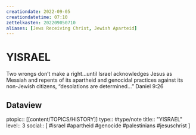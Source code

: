 ```yaml
---
creationdate: 2022-09-05
creationdatetime: 07:10
zettelkasten: 202209050710
aliases: [Jews Receiving Christ, Jewish Aparteid]
---
```

# YISRAEL
Two wrongs don’t make a right…until Israel acknowledges Jesus as Messiah and repents of its apartheid and genocidal practices against its non-Jewish citizens, “desolations are determined…”
Daniel 9:26

## Dataview
ptopic:: [[content/TOPICS/HISTORY]]
type:: #type/note
title:: "YISRAEL"
level:: 3
social:: [ #israel #apartheid #genocide #palestinians #jesuschrist ]
